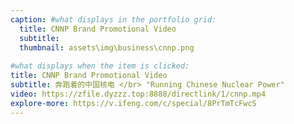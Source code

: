 ```yaml
---
caption: #what displays in the portfolio grid:
  title: CNNP Brand Promotional Video
  subtitle: 
  thumbnail: assets\img\business\cnnp.png
  
#what displays when the item is clicked:
title: CNNP Brand Promotional Video
subtitle: 奔跑着的中国核电 </br> "Running Chinese Nuclear Power"
video: https://zfile.dyzzz.top:8888/directlink/1/cnnp.mp4
explore-more: https://v.ifeng.com/c/special/8PrTmTcFwcS
---
```




